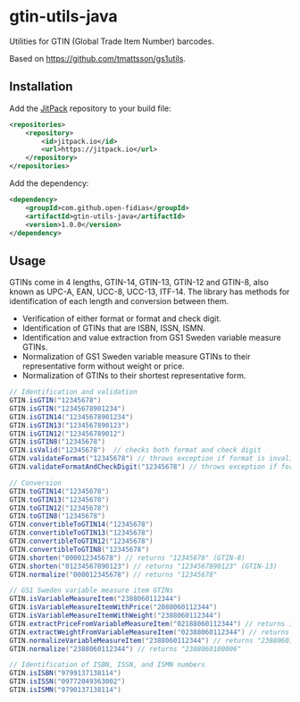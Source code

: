 # gtin-utils-java

Utilities for GTIN (Global Trade Item Number) barcodes.

Based on <https://github.com/tmattsson/gs1utils>.

## Installation

Add the [JitPack](https://jitpack.io/) repository to your build file:

```xml
<repositories>
    <repository>
        <id>jitpack.io</id>
        <url>https://jitpack.io</url>
    </repository>
</repositories>
```

Add the dependency:

```xml
<dependency>
    <groupId>com.github.open-fidias</groupId>
    <artifactId>gtin-utils-java</artifactId>
    <version>1.0.0</version>
</dependency>
```

## Usage

GTINs come in 4 lengths, GTIN-14, GTIN-13, GTIN-12 and GTIN-8, also known as UPC-A,
EAN, UCC-8, UCC-13, ITF-14. The library has methods for identification of each
length and conversion between them.

* Verification of either format or format and check digit.
* Identification of GTINs that are ISBN, ISSN, ISMN.
* Identification and value extraction from GS1 Sweden variable measure GTINs.
* Normalization of GS1 Sweden variable measure GTINs to their representative form without weight or price.
* Normalization of GTINs to their shortest representative form.

```java
// Identification and validation
GTIN.isGTIN("12345678")
GTIN.isGTIN("12345678901234")
GTIN.isGTIN14("12345678901234")
GTIN.isGTIN13("1234567890123")
GTIN.isGTIN12("123456789012")
GTIN.isGTIN8("12345678")
GTIN.isValid("12345678")  // checks both format and check digit
GTIN.validateFormat("12345678") // throws exception if format is invalid
GTIN.validateFormatAndCheckDigit("12345678") // throws exception if format or check digit invalid
```

```java
// Conversion
GTIN.toGTIN14("12345678")
GTIN.toGTIN13("12345678")
GTIN.toGTIN12("12345678")
GTIN.toGTIN8("12345678")
GTIN.convertibleToGTIN14("12345678")
GTIN.convertibleToGTIN13("12345678")
GTIN.convertibleToGTIN12("12345678")
GTIN.convertibleToGTIN8("12345678")
GTIN.shorten("000012345678") // returns "12345678" (GTIN-8)
GTIN.shorten("01234567890123") // returns "1234567890123" (GTIN-13)
GTIN.normalize("000012345678") // returns "12345678"
```

```java
// GS1 Sweden variable measure item GTINs
GTIN.isVariableMeasureItem("2388060112344")
GTIN.isVariableMeasureItemWithPrice("2088060112344")
GTIN.isVariableMeasureItemWithWeight("2388060112344")
GTIN.extractPriceFromVariableMeasureItem("02188060112344") // returns 123.40
GTIN.extractWeightFromVariableMeasureItem("02388060112344") // returns 1234
GTIN.normalizeVariableMeasureItem("2388060112344") // returns "2388060100006"
GTIN.normalize("2388060112344") // returns "2388060100006"
```

```java
// Identification of ISBN, ISSN, and ISMN numbers
GTIN.isISBN("9799137138114")
GTIN.isISSN("09772049363002")
GTIN.isISMN("9790137138114")
```
